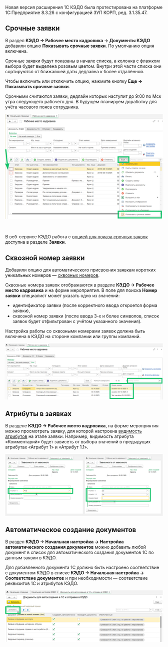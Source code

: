 <info>

Новая версия расширения 1С КЭДО была протестирована на платформе 1С:Предприятие 8.3.26 с конфигурацией ЗУП КОРП, ред. 3.1.35.47.

</info>

## **Срочные заявки**
В раздел **КЭДО → Рабочее место кадровика → Документы КЭДО** добавили опцию **Показывать срочные заявки**. По умолчанию опция включена.

Срочные заявки будут показаны в начале списка, а колонка с флажком выбора будет выделена розовым цветом. Внутри этой части списка они сортируются от ближайшей даты дедлайна к более отдалённой.

Чтобы включить или отключить опцию, нажмите кнопку **Еще → Показывать срочные заявки**. 

Срочными считаются заявки, дедлайн которых наступит до 9:00 по Мск утра следующего рабочего дня. В будущем планируем доработку для учёта часового пояса сотрудника. 

![](./assets/event.png)

<br>

В веб-сервисе КЭДО работа с [опцией для показа срочных заявок](/ru/release_notes/saas/20250900Core#srochnye_zayavki_24421725) доступна в разделе **Заявки**.

## **Сквозной номер заявки**
Добавили опцию для автоматического присвоения заявкам коротких уникальных номеров — [сквозных номеров](/ru/release_notes/saas/20250900Core#skvoznye_nomera_zayavok_f1227861). 

Сквозные номера заявок отображаются в разделе **КЭДО → Рабочее место кадровика** и на форме мероприятия. В поле для поиска **Номер заявки** специалист может указать одно из значений:

- идентификатор заявки (после корректного ввода откроется форма заявки),
- сквозной номер заявки (после ввода 3-х и более символов, список заявок будет отфильтрован с учётом указанного значения).

Настройка работы со сквозными номерами заявок должна быть включена в КЭДО на стороне компании или группы компаний.

![](./assets/event_1.png)

## **Атрибуты в заявках**
В разделе **КЭДО → Рабочее место кадровика**, на форме мероприятия можно просмотреть заявку, для которой настроена [видимость атрибутов](/ru/release_notes/saas/20250900Core#atributy_v_zayavkah_c19120b0) на этапе заявки. Например, видимость атрибута «Комментарий» будет зависеть от выбора значений в предыдущих атрибутах «Атрибут 1» и «Атрибут 1.1».

![](./assets/atr.png)

## **Автоматическое создание документов**
В раздел **КЭДО → Начальная настройка → Настройка автоматического создания документов** можно добавить любой документ в список для автоматического создания документов 1С по данным заявки в КЭДО.

Для добавленного документа 1С должно быть настроено соответствие с документом КЭДО в списке **КЭДО → Начальная настройка → Соответствие документов** и при необходимости — соответствие реквизитов 1С и атрибутов КЭДО.

![](./assets/doc_1c.png)
